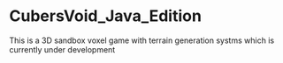 # CubersVoid_Java_Edition
This is a 3D sandbox voxel game with terrain generation systms which is currently under development
